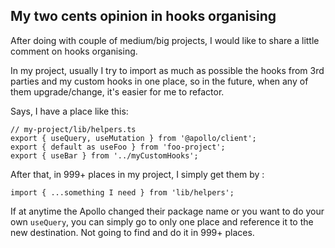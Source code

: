 ## My two cents opinion in hooks organising

After doing with couple of medium/big projects, I would like to share a little comment on hooks organising.

In my project, usually I try to import as much as possible the hooks from 3rd parties and my custom hooks in one place, so in the future, when any of them upgrade/change, it's easier for me to refactor.

Says, I have a place like this:
```
// my-project/lib/helpers.ts
export { useQuery, useMutation } from '@apollo/client';
export { default as useFoo } from 'foo-project';
export { useBar } from '../myCustomHooks';
```

After that, in 999+ places in my project, I simply get them by :
```
import { ...something I need } from 'lib/helpers';
```
If at anytime the Apollo changed their package name or you want to do your own `useQuery`, you can simply go to only one place and reference it to the new destination. Not going to find and do it in 999+ places.
